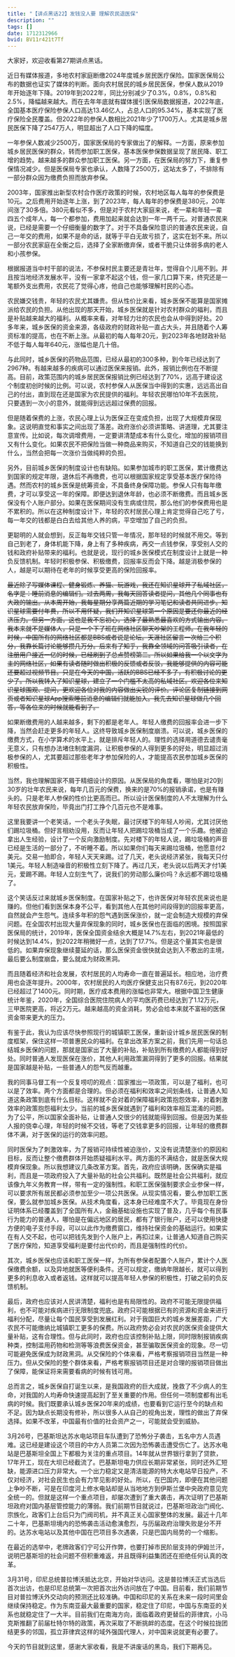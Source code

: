 ```yaml
---
title: "【讲点黑话22】发钱没人要 理解农民退医保"
description: ""
tags: []
date: 1712312966
bvid: BV11r421t7Tf
---
```

大家好，欢迎收看第27期讲点黑话。

近日有媒体报道，多地农村家庭断缴2024年度城乡居民医疗保险。国家医保局公布的数据也证实了媒体的判断。面向农村居民的城乡居民医保，参保人数从2019年开始逐年下降。2019年到2022年，同比分别减少了0.3%，0.8%，0.8%和2.5%，降幅越来越大。而在去年年底就有媒体援引医保局数据报道，2022年底，全国基本医疗保险参保人口高达13.46亿人，占总人口的95.34%，基本实现了医疗保险全民覆盖。但2022年的参保人数相比2021年少了1700万人。尤其是城乡居民医保下降了2547万人，明显超出了人口下降的幅度。

一年参保人数减少2500万，国家医保局的专家做出了的解释。一方面，原来参加城乡居民医保的群众，转而参加职工医保，基本医保参保数据呈现了居民降、职工增的趋势。越来越多的群众参加职工医保。另一方面，在医保局的努力下，重复参保情况减少。但是医保局专家也承认，人数降了2500万，这站太多了，不排除有一部分群众因为缴费负担而放弃参保。

2003年，国家推出新型农村合作医疗政策的时候，农村地区每人每年的参保费是10元。之后费用开始逐年上涨，到了2023年，每人每年的参保费是380元，20年间涨了30多倍。380元看似不多，但是对于农村大家庭来说，老一辈和年轻一辈四五个成年人，每一个都参加，费用加起来就会达到一年一两千元。对普通农民来说，已经是需要一个仔细衡量的数字了。对于不具备保险意识的普通农民来说，自己一年交的费用，如果不是命的话，就等于平白无故亏损了，这实在划不来。所以一部分农民家庭在全衡之后，选择了全家断缴弃保，或者干脆只让体弱多病的老人和小孩参保。

根据报道当中村干部的说法，不参保村民主要还是青壮年，觉得自个儿用不到。并且按当地经济发展水平，没有一家拿不起这个钱，但一家几口算下来，终究还是一笔额外支出费用，农民花了觉得心疼，他自己也能够理解村民的心态。

农民嫌交钱贵，年轻的农民尤其嫌贵。但从性价比来看，城乡医保不能算是国家摊派给农民的负担。从他出现的那天开始，城乡医保就是针对农村群众的福利，而且是补贴越来越大的福利。从概率来看，对年轻力壮的农民也会从中得到好处。20多年来，城乡医保的资金来源，各级政府的财政补贴一直占大头，并且随着个人筹资标准的提高，也在不断上涨。从最初的每人每年20元，到2023年各地财政补贴不低于每人每年640元，涨幅也是几十倍。

与此同时，城乡医保的药物品范围，已经从最初的300多种，到今年已经达到了2967种。有越来越多的疾病可以通过医保来报销。此外，报销比例也在不断提高。目前，政策范围内的城乡居民医保报销比例已经达到了70%，远高于建设这个制度初创时候的比例。可以说，农村参保人从医保当中得到的实惠，远远高出自己的付出，直到现在还是国家为农民提供的福利。年轻农民哪怕10年不去医院，只要遇到一次小的意外，就能得到远远超过保费的回报。

但是随着保费的上涨，农民心理上认为医保正在变成负担，出现了大规模弃保现象。这说明直觉和事实之间出现了落差。政府涨价必须讲策略、讲道理，尤其要注意宣传。比如说，每次调增费用，一定要讲清楚成本有什么变化，增加的报销项目又有什么变化。如果农民不把保险当做一种商品来购买，不知道自己交的钱能换到什么，当然会把每一次涨价当做纯粹的负担。

另外，目前城乡医保的制度设计也有缺陷。如果参加城市的职工医保，累计缴费达到国家的规定年限，退休后不再缴费，也可以根据国家规定享受基本医疗保险待遇。然而农村的城乡医保是统筹资金，不具备终身保障功能。参保人只有每年缴费，才可以享受这一年的保障。即便达到退休年龄，也必须不断缴费。而且城乡医保没有个人账户部分。如果在医保期间没有生病或住院，那么他们的参保费用也是不累积的。所以在这种制度设计下，年轻的农村居民心理上肯定觉得自己吃了亏，每一年交的钱都是白白去给其他人养的病，平空增加了自己的负担。

更聪明的人就会想到，反正每年交钱只管一年情况，那年轻的时候就不用交。等到自己到老了，身体机能下降，身上有了多种疾病，再交一点钱参保，享受别人交的钱和政府补贴带来的福利。也就是说，现行的城乡医保模式在制度设计上就是一种负反馈机制。年轻时积极参保、积极缴费，回报率反而会下降。越是消极参保的人，越是可以期待在老年的时候享受更高的保险回报率。

~~最近除了写媒体课程、健身锻炼、养猫、玩游戏，我还在知识星球开了私域社区，名字是：睡前消息的编辑们。过去两周，我每天回答读者提问，其他几个同事也有大政的输出。从本周开始，我每星期分享两篇近期的学习笔记和读者共同进步。知识星球需要付年费，所以不用怀疑，我们开知识星球第一个原因是要还你最近的经济压力。但另一方面，这也是我不忘初心，选择了最熟悉最喜欢的方式输出内容。我本来就不是媒体人，只是一个下了班在网络社区聊天吵架的工程师。在我年轻的时候，中国所有的网络社区都是BBS或者说是论坛。天涯社区留言一次给三个积分，我靠长篇讨论能够攒几万分。后来有了知乎，我靠全领域的问答吸引读者，在注册用户接近一亿的时候，已经刷到了总点赞榜第二。所以如果给我一个以文字为主的网络社区，如果有读者随时做出积极的反馈或者反驳，我能够提供的内容可能还要超过视频节目。只是在今天的中国，活跃的BBS已经不多了，有积极讨论的更少了。所以我转入了知识星球，建立了一个门槛不太高的私域社区。欢迎各位来知识星球围观、提问，更欢迎各位对我的内容做出尖锐的评价。评论区复制链接到网页或者知识星球App搜索睡前消息的编辑们就能加入。我先去知识星球做几个回答，等各位来的时候就能看到了。~~

如果断缴费用的人越来越多，剩下的都是老年人。年轻人缴费的回报率会进一步下降，当然会赶走更多的年轻人。这终导致城乡医保制度崩溃。可以说，城乡医保的缴费方式，在小学算术的水平上，就是排斥年轻人的。理性的选择用道德去谴责毫无意义，只有想办法堵住制度漏洞，让积极参保的人得到更多的好处，明显超过消极参保的人，尤其要超过那些老年才参加保险的人，才能提高农民参加城乡医保的积极性。

当然，我也理解国家不屑于精细设计的原因。从医保局的角度看，哪怕是对20到30岁的壮年农民来说，每年几百元的保费，换来的是70%的报销承诺，也是有赚头的。只是老年人参保的性价比更高而已。所以设计医保制度的人不太理解为什么年轻农民放弃保险，毕竟出门打工挣个几百元也不是难事。

这里我要讲一个老笑话，一个老头子失眠，最讨厌楼下的年轻人吵闹，尤其讨厌他们踢垃圾桶。但好言相劝没用，反而让年轻人把踢垃圾桶当成了一个乐趣。他被迫拿出人生经验，设计了一个反向激励制度。先对楼下的年轻人说，踢垃圾桶的声音已经是生活的一部分了，不听睡不着。所以如果你们每天来踢垃圾桶，他愿意付2美元。交易一拍即合，年轻人天天来踢。过了几天，老头说经济紧张，我每天只付1美元。年轻人制造噪音的积极性立刻下降了。再过几天，老头说以后两天才付1美元，爱踢不踢。年轻人立刻生气了，说我们的劳动那么廉价吗？永远都不踢垃圾桶了。

这个笑话反过来就城乡医保制度。在国家补贴之下，也许医保对年轻农民来说也是赚的。但他们看到医保本身不公平，看到其他人在其他时间段得到的回报率更高，自然就会产生怨气。连续多年积的怨气遇到医保涨价，就一定会制造大规模的弃保问题。在全国农村出现大量弃保现象的同时，城乡医保也在面临的困境。按照国家医保局的统计，2019年，医保全国资金结余大概是14.7%左右，到2021年最低的时候达到14.4%，到2022年稍微好一点，达到了17.7%。但是这个量其实也是很低的。如果弃保现象继续蔓延的话，那么医保资金很快就会达到入不敷出的主境，最后要么制度崩盘，要么就成为财政黑洞。

而且随着经济和社会发展，农村居民的人均寿命一直在普遍延长。相应地，治疗费用也会逐年提升。2000年，农村居民的人均医疗保健支出只有87.6元，到2020年已经超过了1400元。同时期，医疗成本费用的涨幅也非常大。根据中国卫生健康统计年鉴，2020年，全国综合医院住院病人的平均医药费已经达到了1.12万元，三甲医院更高，将近2万元。越来越高的资金消耗，势必会给本来就不富裕的医保资金带来更大的压力。

有鉴于此，我认为应该尽快参照现行的城镇职工医保，重新设计城乡居民医保的制度框架，保住这样一项普惠民众的福利。在拿出改革方案之前，我们先用一句话总结城乡医保的问题，那就是国家出了大量的补贴，补贴到所有缴费的人都能得到好处。同时普通人发现医保在涨价，其他人利用政策漏洞得到了更多的回报。结果就是国家越是补贴，一些普通人的怨气反而越重。

我的同事马督工有一个反复唠叨的观点：国家推出一项政策，可以是了福利，也可以是了效率。两个方面都是合理的。但必须在福利和效率之间划条线，让普通人知道这条政策到底有什么目标。这样就不会对着的保障福利政策抱怨效率，对着刺激效率的政策抱怨福利太少。当前的城乡医保就遇到了福利和效率相互混淆的问题。为了公平，所以国家全面补贴，让普通人交很少的钱就能得到回报。但是因为某些人报的侥幸心理，年轻的时候不交钱，等老了交钱拿更多的回报，让年轻的缴费群体不满，对于医保的运行的效率问题。

同时医保为了刺激效率，为了报销可持续性被迫涨价，又没有说清楚涨价的原因和目标，反而让整个缴费群体开始质疑福利水平。两方面的不满结合，就是医保大规模弃保现象。所以我想建议几条改革方案。首先，政府应该明确，医保确实是福利，而且是一项政府投入了大量补贴的社会公共福利。既然是社会公共福利，就应该像九年义务教育一样，带有一定的强制性。和职工医保强制要求企业参保一样，可以要求所有居民都必须参加至少一项公共医保。从现实情况看，要么参加职工医保，要么就参加城乡医保。从技术角度看，这本身已经难度不大了。毕竟现在身份证明体系已经覆盖到了全国所有人，金融基础设施也实现了普及，几乎每个有民事行为能力的普通人，哪怕是在偏远地区的居民，都有了银行账户，还可以使用快捷方便的电子支付手段，可以以此作为缴费窗口，维持社保资金的基础运行。如果实在有人交不起，也可以把钱先发到个人账户上，再扣过来，让普通人知道自己购买了医疗保险，知道享受福利是要付出代价的，而且是强制性的代价。

其次，城乡医保也应该和职工医保一样，为所有参保者配置个人账户，累计个人医保缴费余额，以及异地就医等便利条件。还可以规定，缴纳年限越长，就可以得到更多的利息收入或者返钱。这样就可以提高年轻人参保的积极性，打破之前的负反馈机制。

最后，政府也应该对人民讲清楚，福利也是有局限性的。政府不可能无限提供福利，也不可能对疾病进行无限制度兜底。政府只可能根据已有的资源和资金来进行福利分配，尽量让每个国民享受到发展红利。对于我国巨大的城乡发展差距，广大农民不可能缴纳比城镇职工更多的保费。所以政府势必会对农民的医保资金提供大量补贴，这有合理性。但与此同时，政府也应该控制补贴上限，同时限制报销疾病种类，控制滥用药物和检测等等浪费医保资金，甚至骗取医保资金的现象。尽一切可能避免医保成为财政黑洞。从交保险的个体来看，严格考察报销项目当然是一种压力。但从交保险的整个群体来看，严格考察报销项目还是对合理的报销项目做出了保障，能保证将来需要看病的时候有钱可用。

总而言之，城乡医保自打诞生以来，是我国政府的巨大成就，挽救了不少病人的生命，对我国的人均寿命快速提高起到了至关重要的作用。但任何一项制度都有出毛病的时候。我们既要承认城乡医保20年来的成绩，也要看到它运行至今的缺点和不足。因为缺点长期没有修补，所以很多人从自己的视角出发，理性的做出了弃保选择。如果不改革，中国最有价值的社会资产之一，可能就会受到威胁。

3月26号，巴基斯坦达苏水电站项目车队遭到了恐怖分子袭击，五名中方人员遇难。这已经是建设这个项目的中方人员第二次因为恐怖袭击遭受伤亡了。达苏水电站是巴基斯坦全国上下都极为关注的重点项目。14年就从世界银行拿到了贷款，17年开工，现在大坝已经截流了。巴基斯坦电力供应长期非常紧张，同时还外汇短缺，能源进口压力非常大。一个出力稳定又是清洁能源的特大水电站早日投产，不仅对经济，对社会民生也会有力竿见影的好处。所以，在巴国内，即便在其他问题上争吵不断，可是在印度河上修水电站却是从当地地方到伊斯兰堡中央政府意见完全统一的。但就是这样一个重点项目，却屡次遭到了重大袭击，再次证明了巴基斯坦政府对国内基层管控能力的薄弱。我们前期节目就说过，巴基斯坦政治门阀化、宗族化，政客们上台后只为门阀司机，并不真正关心国家整体的发展。最近十几年二十年，巴基斯坦境内的恐怖袭击活动愈演愈烈，与历届政府治理失败是分不开的。达苏水电站以及其他中国在巴项目多次遇袭，只是巴国内局势的一个缩影。

在最近的选举中，老牌政客们宁可公开作弊，也要打掉市民阶层支持的伊姆兰汗，说明巴基斯坦的社会问题不但积重难返，并且既得利益集团还在拒绝任何认真的改革。

3月31号，印尼总统普拉博沃抵达北京，开始对华访问。这是普拉博沃正式当选后首次出访，也是印尼总统第一次把首次出外访问放在了中国。目前看，我们前期节目对普拉博沃外交动向的预测还比较准确。中国和印尼的关系在未来一段时间里会继续保持稳定。作为东南亚最大最重要的国家，稳定住了印尼，中国与东南亚的关系也就稳定住了一大半。目前我们在南海方向，面临着政府更替后的菲律宾，小马克斯推翻了前届杜特尔特的政策，再次采取了不断挑衅的态度。在这个时候拉拢团结更多的邻国，孤立菲律宾这样的域外强国代理人，对中国来说就更有必要了。

今天的节目就到这里，感谢大家收看，我是不讲废话的黑岛，我们下期再见。

